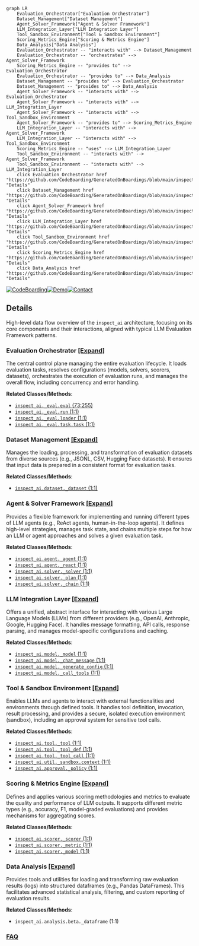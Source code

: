 ```mermaid
graph LR
    Evaluation_Orchestrator["Evaluation Orchestrator"]
    Dataset_Management["Dataset Management"]
    Agent_Solver_Framework["Agent & Solver Framework"]
    LLM_Integration_Layer["LLM Integration Layer"]
    Tool_Sandbox_Environment["Tool & Sandbox Environment"]
    Scoring_Metrics_Engine["Scoring & Metrics Engine"]
    Data_Analysis["Data Analysis"]
    Evaluation_Orchestrator -- "interacts with" --> Dataset_Management
    Evaluation_Orchestrator -- "orchestrates" --> Agent_Solver_Framework
    Scoring_Metrics_Engine -- "provides to" --> Evaluation_Orchestrator
    Evaluation_Orchestrator -- "provides to" --> Data_Analysis
    Dataset_Management -- "provides to" --> Evaluation_Orchestrator
    Dataset_Management -- "provides to" --> Data_Analysis
    Agent_Solver_Framework -- "interacts with" --> Evaluation_Orchestrator
    Agent_Solver_Framework -- "interacts with" --> LLM_Integration_Layer
    Agent_Solver_Framework -- "interacts with" --> Tool_Sandbox_Environment
    Agent_Solver_Framework -- "provides to" --> Scoring_Metrics_Engine
    LLM_Integration_Layer -- "interacts with" --> Agent_Solver_Framework
    LLM_Integration_Layer -- "interacts with" --> Tool_Sandbox_Environment
    Scoring_Metrics_Engine -- "uses" --> LLM_Integration_Layer
    Tool_Sandbox_Environment -- "interacts with" --> Agent_Solver_Framework
    Tool_Sandbox_Environment -- "interacts with" --> LLM_Integration_Layer
    click Evaluation_Orchestrator href "https://github.com/CodeBoarding/GeneratedOnBoardings/blob/main/inspect_ai/Evaluation_Orchestrator.md" "Details"
    click Dataset_Management href "https://github.com/CodeBoarding/GeneratedOnBoardings/blob/main/inspect_ai/Dataset_Management.md" "Details"
    click Agent_Solver_Framework href "https://github.com/CodeBoarding/GeneratedOnBoardings/blob/main/inspect_ai/Agent_Solver_Framework.md" "Details"
    click LLM_Integration_Layer href "https://github.com/CodeBoarding/GeneratedOnBoardings/blob/main/inspect_ai/LLM_Integration_Layer.md" "Details"
    click Tool_Sandbox_Environment href "https://github.com/CodeBoarding/GeneratedOnBoardings/blob/main/inspect_ai/Tool_Sandbox_Environment.md" "Details"
    click Scoring_Metrics_Engine href "https://github.com/CodeBoarding/GeneratedOnBoardings/blob/main/inspect_ai/Scoring_Metrics_Engine.md" "Details"
    click Data_Analysis href "https://github.com/CodeBoarding/GeneratedOnBoardings/blob/main/inspect_ai/Data_Analysis.md" "Details"
```

[![CodeBoarding](https://img.shields.io/badge/Generated%20by-CodeBoarding-9cf?style=flat-square)](https://github.com/CodeBoarding/GeneratedOnBoardings)[![Demo](https://img.shields.io/badge/Try%20our-Demo-blue?style=flat-square)](https://www.codeboarding.org/demo)[![Contact](https://img.shields.io/badge/Contact%20us%20-%20contact@codeboarding.org-lightgrey?style=flat-square)](mailto:contact@codeboarding.org)

## Details

High-level data flow overview of the `inspect_ai` architecture, focusing on its core components and their interactions, aligned with typical LLM Evaluation Framework patterns.

### Evaluation Orchestrator [[Expand]](./Evaluation_Orchestrator.md)
The central control plane managing the entire evaluation lifecycle. It loads evaluation tasks, resolves configurations (models, solvers, scorers, datasets), orchestrates the execution of evaluation runs, and manages the overall flow, including concurrency and error handling.


**Related Classes/Methods**:

- <a href="https://github.com/UKGovernmentBEIS/inspect_ai/src/inspect_ai/_eval/eval.py#L73-L255" target="_blank" rel="noopener noreferrer">`inspect_ai._eval.eval` (73:255)</a>
- <a href="https://github.com/UKGovernmentBEIS/inspect_ai/src/inspect_ai/_eval/run.py#L1-L1" target="_blank" rel="noopener noreferrer">`inspect_ai._eval.run` (1:1)</a>
- <a href="https://github.com/UKGovernmentBEIS/inspect_ai/src/inspect_ai/_eval/loader.py#L1-L1" target="_blank" rel="noopener noreferrer">`inspect_ai._eval.loader` (1:1)</a>
- <a href="https://github.com/UKGovernmentBEIS/inspect_ai/src/inspect_ai/_eval/task/task.py#L1-L1" target="_blank" rel="noopener noreferrer">`inspect_ai._eval.task.task` (1:1)</a>


### Dataset Management [[Expand]](./Dataset_Management.md)
Manages the loading, processing, and transformation of evaluation datasets from diverse sources (e.g., JSONL, CSV, Hugging Face datasets). It ensures that input data is prepared in a consistent format for evaluation tasks.


**Related Classes/Methods**:

- <a href="https://github.com/UKGovernmentBEIS/inspect_ai/src/inspect_ai/dataset/_dataset.py#L1-L1" target="_blank" rel="noopener noreferrer">`inspect_ai.dataset._dataset` (1:1)</a>


### Agent & Solver Framework [[Expand]](./Agent_Solver_Framework.md)
Provides a flexible framework for implementing and running different types of LLM agents (e.g., ReAct agents, human-in-the-loop agents). It defines high-level strategies, manages task state, and chains multiple steps for how an LLM or agent approaches and solves a given evaluation task.


**Related Classes/Methods**:

- <a href="https://github.com/UKGovernmentBEIS/inspect_ai/src/inspect_ai/agent/_agent.py#L1-L1" target="_blank" rel="noopener noreferrer">`inspect_ai.agent._agent` (1:1)</a>
- <a href="https://github.com/UKGovernmentBEIS/inspect_ai/src/inspect_ai/agent/_react.py#L1-L1" target="_blank" rel="noopener noreferrer">`inspect_ai.agent._react` (1:1)</a>
- <a href="https://github.com/UKGovernmentBEIS/inspect_ai/src/inspect_ai/solver/_solver.py#L1-L1" target="_blank" rel="noopener noreferrer">`inspect_ai.solver._solver` (1:1)</a>
- <a href="https://github.com/UKGovernmentBEIS/inspect_ai/src/inspect_ai/solver/_plan.py#L1-L1" target="_blank" rel="noopener noreferrer">`inspect_ai.solver._plan` (1:1)</a>
- <a href="https://github.com/UKGovernmentBEIS/inspect_ai/src/inspect_ai/solver/_chain.py#L1-L1" target="_blank" rel="noopener noreferrer">`inspect_ai.solver._chain` (1:1)</a>


### LLM Integration Layer [[Expand]](./LLM_Integration_Layer.md)
Offers a unified, abstract interface for interacting with various Large Language Models (LLMs) from different providers (e.g., OpenAI, Anthropic, Google, Hugging Face). It handles message formatting, API calls, response parsing, and manages model-specific configurations and caching.


**Related Classes/Methods**:

- <a href="https://github.com/UKGovernmentBEIS/inspect_ai/src/inspect_ai/model/_model.py#L1-L1" target="_blank" rel="noopener noreferrer">`inspect_ai.model._model` (1:1)</a>
- <a href="https://github.com/UKGovernmentBEIS/inspect_ai/src/inspect_ai/model/_chat_message.py#L1-L1" target="_blank" rel="noopener noreferrer">`inspect_ai.model._chat_message` (1:1)</a>
- <a href="https://github.com/UKGovernmentBEIS/inspect_ai/src/inspect_ai/model/_generate_config.py#L1-L1" target="_blank" rel="noopener noreferrer">`inspect_ai.model._generate_config` (1:1)</a>
- <a href="https://github.com/UKGovernmentBEIS/inspect_ai/src/inspect_ai/model/_call_tools.py#L1-L1" target="_blank" rel="noopener noreferrer">`inspect_ai.model._call_tools` (1:1)</a>


### Tool & Sandbox Environment [[Expand]](./Tool_Sandbox_Environment.md)
Enables LLMs and agents to interact with external functionalities and environments through defined tools. It handles tool definition, invocation, result processing, and provides a secure, isolated execution environment (sandbox), including an approval system for sensitive tool calls.


**Related Classes/Methods**:

- <a href="https://github.com/UKGovernmentBEIS/inspect_ai/src/inspect_ai/tool/_tool.py#L1-L1" target="_blank" rel="noopener noreferrer">`inspect_ai.tool._tool` (1:1)</a>
- <a href="https://github.com/UKGovernmentBEIS/inspect_ai/src/inspect_ai/tool/_tool_def.py#L1-L1" target="_blank" rel="noopener noreferrer">`inspect_ai.tool._tool_def` (1:1)</a>
- <a href="https://github.com/UKGovernmentBEIS/inspect_ai/src/inspect_ai/tool/_tool_call.py#L1-L1" target="_blank" rel="noopener noreferrer">`inspect_ai.tool._tool_call` (1:1)</a>
- <a href="https://github.com/UKGovernmentBEIS/inspect_ai/src/inspect_ai/util/_sandbox/context.py#L1-L1" target="_blank" rel="noopener noreferrer">`inspect_ai.util._sandbox.context` (1:1)</a>
- <a href="https://github.com/UKGovernmentBEIS/inspect_ai/src/inspect_ai/approval/_policy.py#L1-L1" target="_blank" rel="noopener noreferrer">`inspect_ai.approval._policy` (1:1)</a>


### Scoring & Metrics Engine [[Expand]](./Scoring_Metrics_Engine.md)
Defines and applies various scoring methodologies and metrics to evaluate the quality and performance of LLM outputs. It supports different metric types (e.g., accuracy, F1, model-graded evaluations) and provides mechanisms for aggregating scores.


**Related Classes/Methods**:

- <a href="https://github.com/UKGovernmentBEIS/inspect_ai/src/inspect_ai/scorer/_scorer.py#L1-L1" target="_blank" rel="noopener noreferrer">`inspect_ai.scorer._scorer` (1:1)</a>
- <a href="https://github.com/UKGovernmentBEIS/inspect_ai/src/inspect_ai/scorer/_metric.py#L1-L1" target="_blank" rel="noopener noreferrer">`inspect_ai.scorer._metric` (1:1)</a>
- <a href="https://github.com/UKGovernmentBEIS/inspect_ai/src/inspect_ai/scorer/_model.py#L1-L1" target="_blank" rel="noopener noreferrer">`inspect_ai.scorer._model` (1:1)</a>


### Data Analysis [[Expand]](./Data_Analysis.md)
Provides tools and utilities for loading and transforming raw evaluation results (logs) into structured dataframes (e.g., Pandas DataFrames). This facilitates advanced statistical analysis, filtering, and custom reporting of evaluation results.


**Related Classes/Methods**:

- `inspect_ai.analysis.beta._dataframe` (1:1)




### [FAQ](https://github.com/CodeBoarding/GeneratedOnBoardings/tree/main?tab=readme-ov-file#faq)
